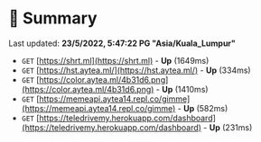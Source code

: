 # 📖 Summary
Last updated: **23/5/2022, 5:47:22 PG "Asia/Kuala_Lumpur"**

- `GET` [https://shrt.ml](https://shrt.ml) - **Up** (1649ms)
- `GET` [https://hst.aytea.ml/](https://hst.aytea.ml/) - **Up** (334ms)
- `GET` [https://color.aytea.ml/4b31d6.png](https://color.aytea.ml/4b31d6.png) - **Up** (1410ms)
- `GET` [https://memeapi.aytea14.repl.co/gimme](https://memeapi.aytea14.repl.co/gimme) - **Up** (582ms)
- `GET` [https://teledrivemy.herokuapp.com/dashboard](https://teledrivemy.herokuapp.com/dashboard) - **Up** (231ms)
